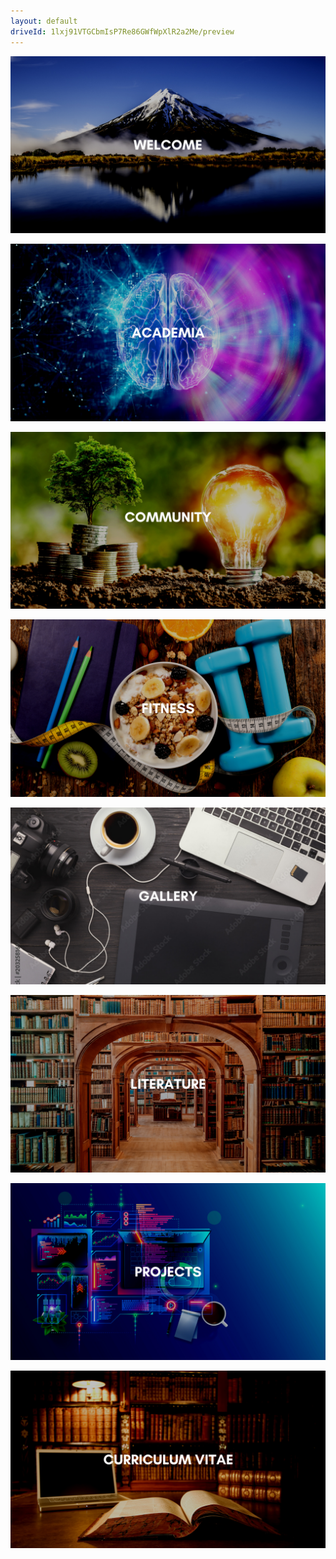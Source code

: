```yaml
---
layout: default
driveId: 1lxj91VTGCbmIsP7Re86GWfWpXlR2a2Me/preview
---
```


[![welcome](assets/images/welcome.png)](index.html)

[![Academia](assets/images/academia.png)](academia.html)

[![Community](assets/images/community.png)](community.html)

[![Fitness](assets/images/fitness.png)](fitness.html)

[![Gallery](assets/images/gallery.png)](gallery.html)

[![Literature](assets/images/literature.png)](literature.html)

[![Projects](assets/images/projects.png)](projects.html)

[![Resume](assets/images/resume.png)](resume.html)
